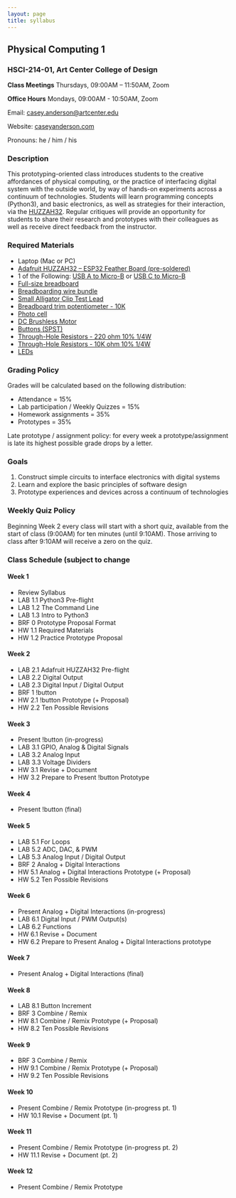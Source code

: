 ```yaml
---
layout: page
title: syllabus
---
```


## Physical Computing 1
### HSCI-214-01, Art Center College of Design
**Class Meetings** Thursdays, 09:00AM – 11:50AM, Zoom

**Office Hours** Mondays, 09:00AM - 10:50AM, Zoom

Email: casey.anderson@artcenter.edu

Website: [caseyanderson.com](https://caseyanderson.com/)

Pronouns: he / him / his


### Description

This prototyping-oriented class introduces students to the creative affordances of physical computing, or the practice of interfacing digital system with the outside world, by way of hands-on experiments across a continuum of technologies. Students will learn programming concepts (Python3), and basic electronics, as well as strategies for their interaction, via the [HUZZAH32](https://www.adafruit.com/product/3405). Regular critiques will provide an opportunity for students to share their research and prototypes with their colleagues as well as receive direct feedback from the instructor.


### Required Materials

* Laptop (Mac or PC)
* [Adafruit HUZZAH32 – ESP32 Feather Board (pre-soldered)](https://www.digikey.com/products/en?mpart=3591&v=1528)
* 1 of the Following: [USB A to Micro-B](https://www.amazon.com/dp/B0711PVX6Z) or [USB C to Micro-B](https://www.amazon.com/dp/B00UUBRX0Y?psc=1)
* [Full-size breadboard](https://www.amazon.com/Breadboards-Raspberry-Preformed-Solderless-prototyping/dp/B07TVC1T1S)
* [Breadboarding wire bundle](https://www.amazon.com/Solderless-Flexible-Breadboard-Jumper-100pcs/dp/B005TZJ0AM)
* [Small Alligator Clip Test Lead](https://www.amazon.com/WGGE-WG-026-Pieces-Colors-Alligator/dp/B06XX25HFX?s=industrial)
* [Breadboard trim potentiometer - 10K](https://www.digikey.com/products/en?mpart=356&v=1528)
* [Photo cell](https://www.digikey.com/products/en?mpart=161&v=1528)
* [DC Brushless Motor](https://www.digikey.com/products/en?mpart=711&v=1528)
* [Buttons (SPST)](https://www.amazon.com/6x6x6mm-Momentary-Push-Button-Switch/dp/B01GN79QF8)
* [Through-Hole Resistors - 220 ohm 10% 1/4W](https://www.digikey.com/product-detail/en/yageo/CFR-25JB-52-220R/220QBK-ND/1295)
* [Through-Hole Resistors - 10K ohm 10% 1/4W](https://www.digikey.com/product-detail/en/stackpole-electronics-inc/CF14JT10K0/CF14JT10K0CT-ND/1830374)
* [LEDs](https://www.amazon.com/Projects-B-0001-B07-Red-LED-Pack/dp/B00B793SIE)


### Grading Policy

Grades will be calculated based on the following distribution:

* Attendance = 15%
* Lab participation / Weekly Quizzes = 15%
* Homework assignments = 35%
* Prototypes = 35%

Late prototype / assignment policy: for every week a prototype/assignment is late its highest possible grade drops by a letter.


### Goals

1. Construct simple circuits to interface electronics with digital systems
2. Learn and explore the basic principles of software design
3. Prototype experiences and devices across a continuum of technologies

### Weekly Quiz Policy

Beginning Week 2 every class will start with a short quiz, available from the start of class (9:00AM) for ten minutes (until 9:10AM). Those arriving to class after 9:10AM will receive a zero on the quiz.


### Class Schedule (subject to change

#### Week 1

* Review Syllabus
* LAB 1.1 Python3 Pre-flight
* LAB 1.2 The Command Line
* LAB 1.3 Intro to Python3
* BRF 0 Prototype Proposal Format
* HW 1.1 Required Materials
* HW 1.2 Practice Prototype Proposal


#### Week 2

* LAB 2.1 Adafruit HUZZAH32 Pre-flight
* LAB 2.2 Digital Output
* LAB 2.3 Digital Input / Digital Output
* BRF 1 !button
* HW 2.1 !button Prototype (+ Proposal)
* HW 2.2 Ten Possible Revisions


#### Week 3

* Present !button (in-progress)
* LAB 3.1 GPIO, Analog & Digital Signals
* LAB 3.2 Analog Input
* LAB 3.3 Voltage Dividers
* HW 3.1 Revise + Document
* HW 3.2 Prepare to Present !button Prototype

#### Week 4

* Present !button (final)


#### Week 5

* LAB 5.1 For Loops
* LAB 5.2 ADC, DAC, & PWM
* LAB 5.3 Analog Input / Digital Output
* BRF 2 Analog + Digital Interactions
* HW 5.1 Analog + Digital Interactions Prototype (+ Proposal)
* HW 5.2 Ten Possible Revisions


#### Week 6

* Present Analog + Digital Interactions (in-progress)
* LAB 6.1 Digital Input / PWM Output(s)
* LAB 6.2 Functions
* HW 6.1 Revise + Document
* HW 6.2 Prepare to Present Analog + Digital Interactions prototype

#### Week 7

* Present Analog + Digital Interactions (final)


#### Week 8

* LAB 8.1 Button Increment
* BRF 3 Combine / Remix
* HW 8.1 Combine / Remix Prototype (+ Proposal)
* HW 8.2 Ten Possible Revisions


#### Week 9

* BRF 3 Combine / Remix
* HW 9.1 Combine / Remix Prototype (+ Proposal)
* HW 9.2 Ten Possible Revisions


#### Week 10

* Present Combine / Remix Prototype (in-progress pt. 1)
* HW 10.1 Revise + Document (pt. 1)


#### Week 11

* Present Combine / Remix Prototype (in-progress pt. 2)
* HW 11.1 Revise + Document (pt. 2)


#### Week 12

* Present Combine / Remix Prototype

